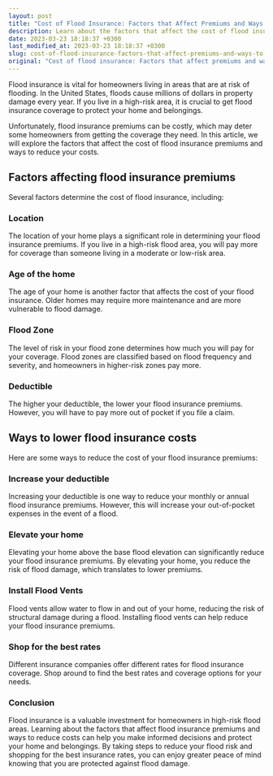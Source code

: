 ```yaml
---
layout: post
title: "Cost of Flood Insurance: Factors that Affect Premiums and Ways to Reduce Costs"
description: Learn about the factors that affect the cost of flood insurance premiums and ways to lower your overall expenses.
date: 2023-03-23 18:18:37 +0300
last_modified_at: 2023-03-23 18:18:37 +0300
slug: cost-of-flood-insurance-factors-that-affect-premiums-and-ways-to-reduce-costs
original: "Cost of flood insurance: Factors that affect premiums and ways to reduce costs."
---
```

Flood insurance is vital for homeowners living in areas that are at risk of flooding. In the United States, floods cause millions of dollars in property damage every year. If you live in a high-risk area, it is crucial to get flood insurance coverage to protect your home and belongings.

Unfortunately, flood insurance premiums can be costly, which may deter some homeowners from getting the coverage they need. In this article, we will explore the factors that affect the cost of flood insurance premiums and ways to reduce your costs.

## Factors affecting flood insurance premiums

Several factors determine the cost of flood insurance, including:

### Location

The location of your home plays a significant role in determining your flood insurance premiums. If you live in a high-risk flood area, you will pay more for coverage than someone living in a moderate or low-risk area.

### Age of the home

The age of your home is another factor that affects the cost of your flood insurance. Older homes may require more maintenance and are more vulnerable to flood damage.

### Flood Zone

The level of risk in your flood zone determines how much you will pay for your coverage. Flood zones are classified based on flood frequency and severity, and homeowners in higher-risk zones pay more.

### Deductible

The higher your deductible, the lower your flood insurance premiums. However, you will have to pay more out of pocket if you file a claim.

## Ways to lower flood insurance costs

Here are some ways to reduce the cost of your flood insurance premiums:

### Increase your deductible

Increasing your deductible is one way to reduce your monthly or annual flood insurance premiums. However, this will increase your out-of-pocket expenses in the event of a flood.

### Elevate your home

Elevating your home above the base flood elevation can significantly reduce your flood insurance premiums. By elevating your home, you reduce the risk of flood damage, which translates to lower premiums.

### Install Flood Vents

Flood vents allow water to flow in and out of your home, reducing the risk of structural damage during a flood. Installing flood vents can help reduce your flood insurance premiums.

### Shop for the best rates

Different insurance companies offer different rates for flood insurance coverage. Shop around to find the best rates and coverage options for your needs.

### Conclusion

Flood insurance is a valuable investment for homeowners in high-risk flood areas. Learning about the factors that affect flood insurance premiums and ways to reduce costs can help you make informed decisions and protect your home and belongings. By taking steps to reduce your flood risk and shopping for the best insurance rates, you can enjoy greater peace of mind knowing that you are protected against flood damage.